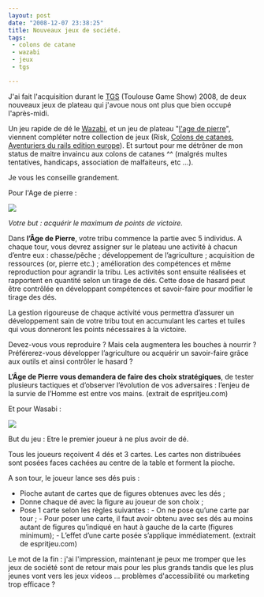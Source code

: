 ```yaml
---
layout: post
date: "2008-12-07 23:38:25"
title: Nouveaux jeux de société.
tags:
 - colons de catane
 - wazabi
 - jeux
 - tgs

---
```


J'ai fait l'acquisition durant le [TGS](http://www.toulouse-game-show.fr/) (Toulouse Game Show) 2008, de deux nouveaux jeux de plateau qui j'avoue nous ont plus que bien occupé l'après-midi.

Un jeu rapide de dé le [Wazabi](http://www.espritjeu.com/petits-jeux/jeux-de-bataille-affrontement/wazabi.html), et un jeu de plateau "[l'age de pierre](http://www.espritjeu.com/jeux-de-plateau/jeux-de-gestion-construction/l-age-de-pierre.html)", viennent compléter notre collection de jeux (Risk, [Colons de catanes](http://www.espritjeu.com/jeux-de-plateau/jeux-de-gestion-construction/les-colons-de-catane.html), [Aventuriers du rails edition europe](http://www.espritjeu.com/jeux-de-plateau/jeux-de-strategie-conquete/les-aventuriers-du-rail-europe.html)). Et surtout pour me détrôner de mon status de maitre invaincu aux colons de catanes ^^ (malgrés multes tentatives, handicaps, association de malfaiteurs, etc ...).

Je vous les conseille grandement.

Pour l'Age de pierre :

[![](http://static.zenithar.org/wp-content/uploads/2008/12/l_age_de_pierre_zoomplateau_110x110.jpg)](http://static.zenithar.org/wp-content/uploads/2008/12/l_age_de_pierre_zoomplateau_110x110.jpg)

_Votre but : acquérir le maximum de points de victoire._

Dans **l’Âge de Pierre**, votre tribu commence la partie avec 5 individus. A chaque tour, vous devrez assigner sur le plateau une activité à chacun d’entre eux : chasse/pêche ; développement de l’agriculture ; acquisition de ressources (or, pierre etc.) ; amélioration des compétences et même reproduction pour agrandir la tribu. Les activités sont ensuite réalisées et rapportent en quantité selon un tirage de dés. Cette dose de hasard peut être contrôlée en développant compétences et savoir-faire pour modifier le tirage des dés.

La gestion rigoureuse de chaque activité vous permettra d’assurer un développement sain de votre tribu tout en accumulant les cartes et tuiles qui vous donneront les points nécessaires à la victoire.

Devez-vous vous reproduire ? Mais cela augmentera les bouches à nourrir ? Préférerez-vous développer l’agriculture ou acquérir un savoir-faire grâce aux outils et ainsi contrôler le hasard ?

**L’Âge de Pierre vous demandera de faire des choix stratégiques**, de tester plusieurs tactiques et d’observer l’évolution de vos adversaires : l’enjeu de la survie de l’Homme est entre vos mains. (extrait de espritjeu.com)

Et pour Wasabi :

[![](http://static.zenithar.org/wp-content/uploads/2008/12/wazabi_materiel.jpg)](http://static.zenithar.org/wp-content/uploads/2008/12/wazabi_materiel.jpg)

But du jeu : Etre le premier joueur à ne plus avoir de dé.

Tous les joueurs reçoivent 4 dés et 3 cartes. Les cartes non distribuées sont posées faces cachées au centre de la table et forment la pioche.

A son tour, le joueur lance ses dés puis :

  * Pioche autant de cartes que de figures obtenues avec les dés ;
  * Donne chaque dé avec la figure au joueur de son choix ;
  * Pose 1 carte selon les règles suivantes : - On ne pose qu’une carte par tour ; - Pour poser une carte, il faut avoir obtenu avec ses dés au moins autant de figures qu’indiqué en haut à gauche de la carte (figures minimum); - L’effet d’une carte posée s’applique immédiatement. (extrait de espritjeu.com)


Le mot de la fin : j'ai l'impression, maintenant je peux me tromper que les jeux de société sont de retour mais pour les plus grands tandis que les plus jeunes vont vers les jeux videos ... problèmes d'accessibilité ou marketing trop efficace ?
